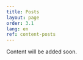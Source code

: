 ```yaml
---
title: Posts
layout: page
order: 3.1
lang: en
ref: content-posts
---
```


Content will be added soon.
